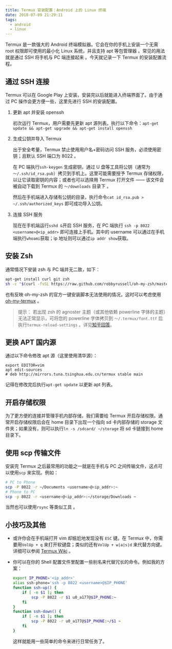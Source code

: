 ```yaml
---
title: Termux 安装配置：Android 上的 Linux 终端
date: 2018-07-09 21:29:11
tags:
  - android
  - linux
---
```


Termux 是一款强大的 Android 终端模拟器。它会在你的手机上安装一个无需 root 权限即可使用的最小化 Linux 系统，并且支持 apt 等包管理器 。常见的用法就是通过 SSH 将手机与 PC 端连接起来 。今天就记录一下 Termux 的安装配置流程。

<!--more-->

## 通过 SSH 连接

Termux 可以在 Google Play 上安装，安装完以后就能进入终端界面了。由于通过 PC 操作会更方便一些，这里先进行 SSH 的安装配置。

1.  更新 apt 并安装 openssh

    初次运行 Termux，用户需要先更新 apt 源列表。执行以下命令：`apt-get update && apt-get upgrade && apt-get install openssh`

2. 生成公钥并导入 Termux

    出于安全考量，Termux 禁止使用用户名+密码访问 SSH 服务，必须使用密钥；且默认 SSH 端口为 8022 。

    在 PC 端执行`ssh-keygen` 生成密钥，通过 U 盘等工具将公钥（通常为`～/.ssh/id_rsa.pub`）拷贝到手机上。这里可能需要授予 Termux 存储权限，以让它读取密钥的内容；或者也可以选择用 Termux 打开文件 —— 该文件会被自动下载到 Termux 的 `～/downloads` 目录下 。

    然后在手机端进入存储有公钥的目录，执行命令`cat id_rsa.pub > ~/.ssh/authorized_keys` 即可成功导入公钥。

3. 连接 SSH 服务

    现在在手机端运行`sshd &`开启 SSH 服务，在 PC 端执行 `ssh -p 8022 <username>@<ip_addr>` 即可连接上手机。其中的 username 可以通过在手机端执行`whoami`获取；ip 地址则可以通过`ip addr show`获取。

## 安装 Zsh

通常情况下安装 zsh 与 PC 端并无二致，如下：

```bash
apt-get install curl git zsh
sh -c "$(curl -fsSL https://raw.github.com/robbyrussell/oh-my-zsh/master/tools/install.sh)"
```

也有反映 oh-my-zsh 的官方一键安装脚本无法使用的情况，这时可以考虑使用 [oh-my-termux](https://github.com/4679/oh-my-termux) 。

>   提示： 若出现 zsh 的 agnoster 主题（或其他依赖 powerline 字体的主题）无法正常显示，可将您的 powerline 字体拷贝到 `～/.termux/font.ttf` 后执行`termux-reload-settings` 。详见[知乎回答](https://www.zhihu.com/question/274678906)。

## 更换 APT 国内源

通过以下命令修改 apt 源（这里使用清华源）：

```
export EDITOR=vim
apt edit-sources
# deb http://mirrors.tuna.tsinghua.edu.cn/termux stable main
```

记得在修改完后执行`apt-get update` 以更新 apt 列表。

## 开启存储权限

为了更方便的连接并管理手机内部存储，我们需要给 Termux 开启存储权限。通常开启存储权限后会在 home 目录下出现一个指向 sd 卡内部存储的 storage 文件夹；如果没有，则可以执行`ln -s /sdcard/ ~/storage` 将 sd 卡链接到 home 目录下。

## 使用 scp 传输文件

安装完 Termux 之后最常用的功能之一就是在手机与 PC 之间传输文件，这点可以使用`scp` 来实现。例如：

```bash
# PC to Phone
scp -P 8022 -r ~/Documents <username>@<ip_addr>:~
# Phone to PC
scp -p 8022 -r <username>@<ip_addr>:~/storage/Downloads ~
```

当然也可以使用`rsync` 等类似工具 。

## 小技巧及其他

- 或许你会在手机端打开 vim 却尴尬地发现没有 `ESC` 键。在 Termux 中，你需要用`VolUp + q` 来打开软键盘；类似的还有`VolUp + w|a|s|d` 来代替方向键。详细可以参阅 [Termux Wiki](https://wiki.termux.com/wiki/Touch_Keyboard) 。

- 你可以在你的 Shell 配置文件里配置一些别名来代替冗长的命令。例如我的方案：

  ```bash
  export IP_PHONE='<ip_addr>'
  alias ssh-phone='ssh -p 8022 <username>@$IP_PHONE'
  function ssh-up() {
      if [ -n $1 ]; then
          scp -P 8022 -r $1 u0_a177@$IP_PHONE:~
      fi
  }
  function ssh-down() {
      if [ -n $1 ]; then
          scp -P 8022 -r u0_a177@$IP_PHONE:~/$1 ~
      fi
  }
  ```

  这样就能用一些简单的命令来进行日常任务了。
